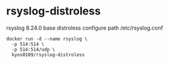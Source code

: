 # rsyslog-distroless
rsyslog 8.24.0 base distroless
configure path /etc/rsyslog.conf

```
docker run -d --name rsyslog \
  -p 514:514 \
  -p 514:514/udp \
  kyos0109/rsyslog-distroless
```
